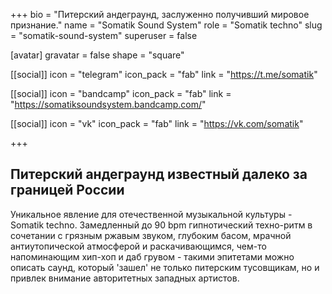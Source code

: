 +++
bio = "Питерский андеграунд, заслуженно получивший мировое признание."
name = "Somatik Sound System"
role = "Somatik techno"
slug = "somatik-sound-system"
superuser = false

[avatar]
  gravatar = false
  shape = "square"

[[social]]
  icon = "telegram"
  icon_pack = "fab"
  link = "https://t.me/somatik"

[[social]]
  icon = "bandcamp"
  icon_pack = "fab"
  link = "https://somatiksoundsystem.bandcamp.com/"

[[social]]
  icon = "vk"
  icon_pack = "fab"
  link = "https://vk.com/somatik"

+++

## Питерский андеграунд известный далеко за границей России

Уникальное явление для отечественной музыкальной культуры - Somatik techno. Замедленный до 90 bpm гипнотический техно-ритм в сочетании c грязным ржавым звуком, глубоким басом, мрачной антиутопической атмосферой и раскачивающимся, чем-то напоминающим хип-хоп и даб грувом - такими эпитетами можно описать саунд, который 'зашел' не только питерским тусовщикам, но и привлек внимание авторитетных западных артистов.
